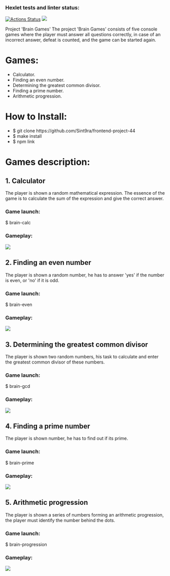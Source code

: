 ### Hexlet tests and linter status:

[![Actions Status](https://github.com/Sint9ra/frontend-project-44/workflows/hexlet-check/badge.svg)](https://github.com/Sint9ra/frontend-project-44/actions)
<a href="https://codeclimate.com/github/Sint9ra/frontend-project-44/maintainability"><img src="https://api.codeclimate.com/v1/badges/04a760c44de18808432f/maintainability" /></a>

Project 'Brain Games'
The project 'Brain Games' consists of five console games where the player must answer all questions correctly, in case of an incorrect answer, defeat is counted, and the game can be started again.

<h1>Games:</h2>
<ul>
<li>Calculator.</li>
<li>Finding an even number.</li>
<li>Determining the greatest common divisor.</li>
<li>Finding a prime number.</li>
<li>Arithmetic progression.</li>
</ul>

<h1>How to Install:</h2>
<ul>
<li>$ git clone https://github.com/Sint9ra/frontend-project-44</li>
<li>$ make install</li>
<li>$ npm link</li>
</ul>

<h1>Games description:</h2>

<h2>1. Calculator</h1>
<p>The player is shown a random mathematical expression. The essence of the game is to calculate the sum of the expression and give the correct answer.</p>

<h3>Game launch:</h3>
<p>$ brain-calc</p>

<h3>Gameplay:</h3>
<a href="https://asciinema.org/a/gTLQ49QkMTo8GUpR9buI4Nvf0"><img src="https://sun9-51.userapi.com/impg/XCA0_9vP0DN7ESo95bRcebeGM2xkad4PMTFieA/s0xIHnsm2rs.jpg?size=1346x807&quality=96&sign=e31940ff265f747e9602a16a0dd05cde&type=album" /></a>

<h2>2. Finding an even number</h2>
<p>The player is shown a random number, he has to answer 'yes' if the number is even, or 'no' if it is odd.</p>

<h3>Game launch:</h3>
<p>$ brain-even</p>

<h3>Gameplay:</h3>
<a href="https://asciinema.org/a/KjcEI5SLrKEuQduuy2TYLVjPb"><img src="https://sun9-48.userapi.com/impg/J-FgtuflqGYaCADYzqmwR1RRHDHJufOFebIWhQ/twTiwc211tk.jpg?size=1077x792&quality=96&sign=b0cc8e89fd96aa885691506864c0dcff&type=album" /></a>

<h2>3. Determining the greatest common divisor</h2>
<p>The player is shown two random numbers, his task to calculate and enter the greatest common divisor of these numbers.

<h3>Game launch:</h3>
<p>$ brain-gcd</p>

<h3>Gameplay:</h3>
<a href="https://asciinema.org/a/tIVoxR9rQO9V6bT6BQkU4kVIP"><img src="https://sun9-41.userapi.com/impg/stIzmUsVC8NafeOUthOghXDWUqck1__ikrSBvw/SveR4qJGuIw.jpg?size=1350x781&quality=96&sign=d601718c27586116c82ea41877c94300&type=album" /></a>

<h2>4. Finding a prime number</h2>
<p>The player is shown number, he has to find out if its prime.</p>

<h3>Game launch:</h3>
<p>$ brain-prime</p>

<h3>Gameplay:</h3>
<a href="https://asciinema.org/a/mAXgFiz0yt8Mnh8rJWHBgcAnm"><img src="https://sun9-40.userapi.com/impg/vmARfKvMCd-Zwjw4a2eMisLvZYsSBnzLbrQeyg/ULoz6--qd8Q.jpg?size=1351x823&quality=96&sign=0ee22e903508c97891fab3318e71da45&type=album" /></a>

<h2>5. Arithmetic progression</h2>
<p>The player is shown a series of numbers forming an arithmetic progression, the player must identify the number behind the dots.</p>

<h3>Game launch:</h3>
<p>$ brain-progression</p>

<h3>Gameplay:</h3>
<a href="https://asciinema.org/a/Wuu6qKlSbHDGho57Iixa0P2EQ"><img src="https://sun9-64.userapi.com/impg/xcE_Y1nRlI0Qlcj3GWSkNECQSlXKWS8XdRuT6A/yu8MFNmO5UE.jpg?size=1346x784&quality=96&sign=6c755c79e492ab369e11df14d5434bfd&type=album" /></a>
